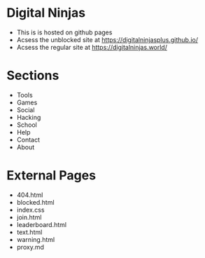 # Digital Ninjas

- This is is hosted on github pages
- Acsess the unblocked site at https://digitalninjasplus.github.io/
- Acsess the regular site at https://digitalninjas.world/
# Sections
- Tools
- Games
- Social
- Hacking
- School
- Help
- Contact
- About
# External Pages
- 404.html
- blocked.html
- index.css
- join.html
- leaderboard.html
- text.html
- warning.html
- proxy.md
